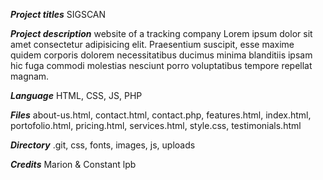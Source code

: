 ***Project titles***
SIGSCAN

***Project description***
website of a tracking company
Lorem ipsum dolor sit amet consectetur adipisicing elit. Praesentium suscipit, esse maxime quidem corporis dolorem necessitatibus ducimus minima blanditiis ipsam hic fuga commodi molestias nesciunt porro voluptatibus tempore repellat magnam.

***Language***
HTML, CSS, JS, PHP

***Files***
about-us.html, contact.html, contact.php, features.html, index.html, portofolio.html, pricing.html, services.html, style.css, testimonials.html

***Directory***
.git, css, fonts, images, js, uploads

***Credits***
Marion & Constant lpb


